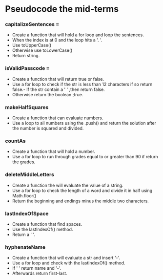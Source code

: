 # Pseudocode the mid-terms

### capitalizeSentences =
- Create a function that will hold a for loop and loop the sentences.
- When the index is at 0 and the loop hits a '. '.
- Use toUpperCase()
- Otherwise use toLowerCase()
- Return string.

### isValidPasscode =
- Create a function that will return true or false.
- Use a for loop to check if the str is less than 12 characters if so return false.- If the str contain a  ' ' ,then return false.
- Otherwise return the boolean ;true.

### makeHalfSquares
- Create a function that can evaluate numbers.
- Use a loop to all numbers using the .push() and return the solution after the number is squared and divided.

### countAs
- Create a function that will hold a number.
- Use a for loop to run through grades equal to or greater than 90 if return the grades.

### deleteMiddleLetters
- Create a function the will evaluate the value of a string.
-  Use a for loop to check the length of a word and divide it in half using Math.floor()
-  Return the beginning and endings minus the middle two characters.

### lastIndexOfSpace
- Create a function that find spaces.
- Use the lastIndexOf() method.
- Return a ' '.
   
### hyphenateName
- Create a function that will evaluate a str and insert '-'.
- Use a for loop and check with the lastIndexOf() method.
- If ' ' return name and '-'.
- Afterwards return first-last. 
   
